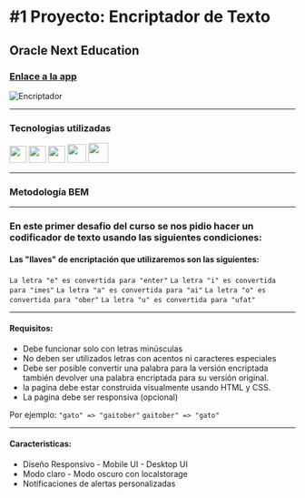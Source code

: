 # #1 Proyecto: Encriptador de Texto
## Oracle Next Education
### [Enlace a la app](https://encriptador-jmf.netlify.app/)

<img src="https://i.ibb.co/Pt98yhV/Encriptador.jpg" alt="Encriptador" border="0">

---
### Tecnologias utilizadas

<img src="https://cdn-icons-png.flaticon.com/512/174/174854.png" width='30px'> <img src="https://cdn-icons-png.flaticon.com/512/732/732190.png" width='30px'> <img src="https://cdn-icons-png.flaticon.com/512/5968/5968292.png" width='30px'> <img src="https://www.svgrepo.com/show/448222/figma.svg" width='33px'> <img src="https://www.svgrepo.com/show/366177/gimp.svg" width='35px'>

---
### Metodología BEM
___

### En este primer desafio del curso se nos pidio hacer un codificador de texto usando las siguientes condiciones:

#### Las "llaves" de encriptación que utilizaremos son las siguientes:
`La letra "e" es convertida para "enter"`
`La letra "i" es convertida para "imes"`
`La letra "a" es convertida para "ai"`
`La letra "o" es convertida para "ober"`
`La letra "u" es convertida para "ufat"`

---
#### Requisitos:
- Debe funcionar solo con letras minúsculas
- No deben ser utilizados letras con acentos ni caracteres especiales
- Debe ser posible convertir una palabra para la versión encriptada también devolver una palabra encriptada para su versión original.
- la pagina debe estar construida visualmente usando HTML y CSS.
- La pagina debe ser responsiva (opcional)

Por ejemplo:
`"gato" => "gaitober"`
`gaitober" => "gato"`

---
#### **Caracteristicas:**
- Diseño Responsivo - Mobile UI - Desktop UI
- Modo claro - Modo oscuro con localstorage
- Notificaciones de alertas personalizadas
